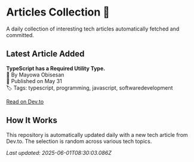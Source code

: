# Articles Collection 📖

A daily collection of interesting tech articles automatically fetched and committed.

## Latest Article Added

**TypeScript has a Required Utility Type.**  
👤 By Mayowa Obisesan  
📅 Published on May 31  
🏷 Tags: typescript, programming, javascript, softwaredevelopment  

[Read on Dev.to](https://dev.to/amtheblessed/typescript-has-a-required-utility-type-452n)

## How It Works

This repository is automatically updated daily with a new tech article from Dev.to. The selection is random across various tech topics.

_Last updated: 2025-06-01T08:30:03.086Z_
